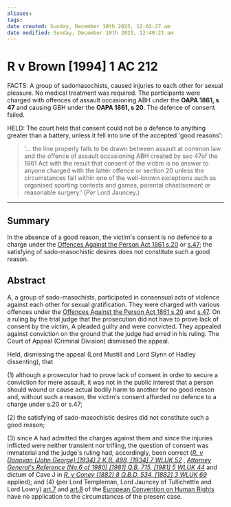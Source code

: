 ```yaml
---
aliases: 
tags: 
date created: Sunday, December 10th 2023, 12:02:27 am
date modified: Sunday, December 10th 2023, 12:40:21 am
---
```


# R v Brown [1994] 1 AC 212

FACTS: A group of sadomasochists, caused injuries to each other for sexual pleasure. No medical treatment was required. The participants were charged with offences of assault occasioning ABH under the **OAPA 1861, s 47** and causing GBH under the **OAPA 1861, s 20**. The defence of consent failed.

HELD: The court held that consent could not be a defence to anything greater than a battery, unless it fell into one of the accepted 'good reasons':

> '… the line properly falls to be drawn between assault at common law and the offence of assault occasioning ABH created by sec 47of the 1861 Act with the result that consent of the victim is no answer to anyone charged with the latter offence or section 20 unless the circumstances fall within one of the well-known exceptions such as organised sporting contests and games, parental chastisement or reasonable surgery.' (_Per_ Lord Jauncey.)

---

## Summary

In the absence of a good reason, the victim's consent is no defence to a charge under the [Offences Against the Person Act 1861 s.20](https://uk.westlaw.com/Document/I0BF9A7E1E44811DA8D70A0E70A78ED65/View/FullText.html?originationContext=document&transitionType=DocumentItem&ppcid=4a4ee2d62a2f430ab2dc66a05c16d6a5&contextData=(sc.Search)) or [s.47](https://uk.westlaw.com/Document/I0C0F52C0E44811DA8D70A0E70A78ED65/View/FullText.html?originationContext=document&transitionType=DocumentItem&ppcid=4a4ee2d62a2f430ab2dc66a05c16d6a5&contextData=(sc.Search)); the satisfying of sado-masochistic desires does not constitute such a good reason.

## Abstract

A, a group of sado-masochists, participated in consensual acts of violence against each other for sexual gratification. They were charged with various offences under the [Offences Against the Person Act 1861 s.20](https://uk.westlaw.com/Document/I0BF9A7E1E44811DA8D70A0E70A78ED65/View/FullText.html?originationContext=document&transitionType=DocumentItem&ppcid=4a4ee2d62a2f430ab2dc66a05c16d6a5&contextData=(sc.Search)) and [s.47](https://uk.westlaw.com/Document/I0C0F52C0E44811DA8D70A0E70A78ED65/View/FullText.html?originationContext=document&transitionType=DocumentItem&ppcid=4a4ee2d62a2f430ab2dc66a05c16d6a5&contextData=(sc.Search)). On a ruling by the trial judge that the prosecution did not have to prove lack of consent by the victim, A pleaded guilty and were convicted. They appealed against conviction on the ground that the judge had erred in his ruling. The Court of Appeal (Criminal Division) dismissed the appeal.

Held, dismissing the appeal (Lord Mustill and Lord Slynn of Hadley dissenting), that

(1) although a prosecutor had to prove lack of consent in order to secure a conviction for mere assault, it was not in the public interest that a person should wound or cause actual bodily harm to another for no good reason and, without such a reason, the victim's consent afforded no defence to a charge under s.20 or s.47;

(2) the satisfying of sado-masochistic desires did not constitute such a good reason;

(3) since A had admitted the charges against them and since the injuries inflicted were neither transient nor trifling, the question of consent was immaterial and the judge's ruling had, accordingly, been correct (_[R. v Donovan (John George) [1934] 2 K.B. 498, [1934] 7 WLUK 52](https://uk.westlaw.com/Document/I423E87F0E42811DA8FC2A0F0355337E9/View/FullText.html?originationContext=document&transitionType=DocumentItem&ppcid=4a4ee2d62a2f430ab2dc66a05c16d6a5&contextData=(sc.Search))_ , _[Attorney General's Reference (No.6 of 1980) [1981] Q.B. 715, [1981] 5 WLUK 44](https://uk.westlaw.com/Document/I6A7C00E1E42711DA8FC2A0F0355337E9/View/FullText.html?originationContext=document&transitionType=DocumentItem&ppcid=4a4ee2d62a2f430ab2dc66a05c16d6a5&contextData=(sc.Search))_ and dictum of Cave J in _[R. v Coney (1882) 8 Q.B.D. 534, [1882] 3 WLUK 69](https://uk.westlaw.com/Document/I3E118010E42811DA8FC2A0F0355337E9/View/FullText.html?originationContext=document&transitionType=DocumentItem&ppcid=4a4ee2d62a2f430ab2dc66a05c16d6a5&contextData=(sc.Search))_ applied); and (4) (per Lord Templeman, Lord Jauncey of Tullichettle and Lord Lowry) [art.7](https://uk.westlaw.com/Document/ICB530F0F40924A5CAD123CF66E9DF5AB/View/FullText.html?originationContext=document&transitionType=DocumentItem&ppcid=4a4ee2d62a2f430ab2dc66a05c16d6a5&contextData=(sc.Search)) and [art.8](https://uk.westlaw.com/Document/I13AEBA7190CB4FD6878845F048D2A987/View/FullText.html?originationContext=document&transitionType=DocumentItem&ppcid=4a4ee2d62a2f430ab2dc66a05c16d6a5&contextData=(sc.Search)) of the [European Convention on Human Rights](https://uk.westlaw.com/Document/I38C9C0AD773A4385868CB431E132B1A7/View/FullText.html?originationContext=document&transitionType=DocumentItem&ppcid=4a4ee2d62a2f430ab2dc66a05c16d6a5&contextData=(sc.Search)) have no application to the circumstances of the present case.
